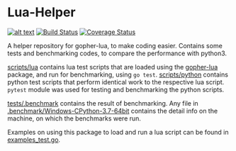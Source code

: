 # Lua-Helper

[![alt text](https://godoc.org/github.com/n-is/lua-helper/lua?status.svg)](https://godoc.org/github.com/n-is/lua-helper/lua)
[![Build Status](https://travis-ci.org/n-is/lua-helper.svg?branch=master)](https://travis-ci.org/n-is/lua-helper)
[![Coverage Status](https://coveralls.io/repos/github/n-is/lua-helper/badge.svg?branch=master)](https://coveralls.io/github/n-is/lua-helper?branch=master)

A helper repository for gopher-lua, to make coding easier. Contains some tests
and benchmarking codes, to compare the performance with python3.

[scripts/lua](lua/tests/scripts/lua) contains lua test scripts that are loaded
using the [gopher-lua](https://github.com/n-is/gopher-lua) package, and run for
benchmarking, using `go test`.
[scripts/python](lua/tests/scripts/python) contains python test scripts that
perform identical work to the respective lua script. `pytest` module was used
for testing and benchmarking the python scripts.

[tests/.benchmark](lua/tests/.benchmark) contains the result of benchmarking.
Any file in [.benchmark/Windows-CPython-3.7-64bit](lua/tests/.benchmark/Windows-CPython-3.7-64bit)
contains the detail info on the machine, on which the benchmarks were run.

Examples on using this package to load and run a lua script can be found in
[examples_test.go](lua/examples_test.go).
